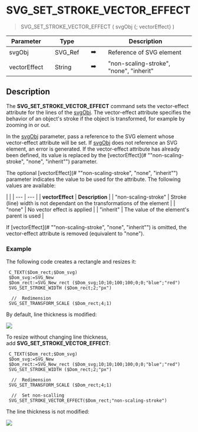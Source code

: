 # SVG_SET_STROKE_VECTOR_EFFECT

> SVG_SET_STROKE_VECTOR_EFFECT ( svgObj {; vectorEffect} )

| Parameter |     | Type |     |     |     | Description |     |
| --- | --- | --- | --- | --- | --- | --- | --- |
| svgObj |     | SVG_Ref |     | ➡️ |     | Reference of SVG element |     |
| vectorEffect |     | String |     | ➡️ |     | "non-scaling-stroke", "none", "inherit" |     |

## Description

The **SVG_SET_STROKE_VECTOR_EFFECT** command sets the vector-effect attribute for the lines of the [svgObj](# "Reference of SVG element"). The vector-effect attribute specifies the behavior of an object's stroke if the object is transformed, for example by zooming in or out.

In the [svgObj](# "Reference of SVG element") parameter, pass a reference to the SVG element whose vector-effect attribute will be set. If [svgObj](# "Reference of SVG element") does not reference an SVG element, an error is generated. If the vector-effect attribute has already been defined, its value is replaced by the [vectorEffect](# ""non-scaling-stroke", "none", "inherit"") parameter.

The optional [vectorEffect](# ""non-scaling-stroke", "none", "inherit"") parameter indicates the value to be used for the attribute. The following values are available:

|     |
| --- | --- |
| **vectorEffect** | **Description** |
| "non-scaling-stroke" | Stroke (line) width is not dependant on the transformations of the element |
| "none" | No vector effect is applied |
| "inherit" | The value of the element's parent is used |

If [vectorEffect](# ""non-scaling-stroke", "none", "inherit"") is omitted, the vector-effect attribute is removed (equivalent to "none").

### Example  

The following code creates a rectangle and resizes it:

```4d
 C_TEXT($Dom_rect;$Dom_svg)  
 $Dom_svg:=SVG_New   
 $Dom_rect:=SVG_New_rect ($Dom_svg;10;10;100;100;0;0;"blue";"red")  
 SVG_SET_STROKE_WIDTH ($Dom_rect;2;"px")  
   
  //  Redimension  
 SVG_SET_TRANSFORM_SCALE ($Dom_rect;4;1)
```

By default, line thickness is modified:

![](https://doc.4d.com/4Dv19/picture/4612721/pict4612721.en.png)

To resize without changing line thickness, add **SVG_SET_STROKE_VECTOR_EFFECT**:

```4d
 C_TEXT($Dom_rect;$Dom_svg)  
 $Dom_svg:=SVG_New   
 $Dom_rect:=SVG_New_rect ($Dom_svg;10;10;100;100;0;0;"blue";"red")  
 SVG_SET_STROKE_WIDTH ($Dom_rect;2;"px")  
   
  //  Redimension  
 SVG_SET_TRANSFORM_SCALE ($Dom_rect;4;1)  
   
  //  Set non-scalling  
 SVG_SET_STROKE_VECTOR_EFFECT($Dom_rect;"non-scaling-stroke")
```

The line thickness is not modified:

![](https://doc.4d.com/4Dv19/picture/4612723/pict4612723.en.png)
